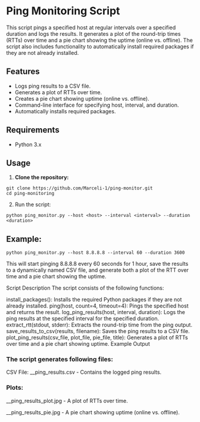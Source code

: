 # Ping Monitoring Script

This script pings a specified host at regular intervals over a specified duration and logs the results. It generates a plot of the round-trip times (RTTs) over time and a pie chart showing the uptime (online vs. offline). The script also includes functionality to automatically install required packages if they are not already installed.

## Features

- Logs ping results to a CSV file.
- Generates a plot of RTTs over time.
- Creates a pie chart showing uptime (online vs. offline).
- Command-line interface for specifying host, interval, and duration.
- Automatically installs required packages.

## Requirements

- Python 3.x

## Usage

1. **Clone the repository:**
```
git clone https://github.com/Marceli-1/ping-monitor.git
cd ping-monitoring
```

2. Run the script:
```
python ping_monitor.py --host <host> --interval <interval> --duration <duration>
```

## Example:
```
python ping_monitor.py --host 8.8.8.8 --interval 60 --duration 3600
```

This will start pinging 8.8.8.8 every 60 seconds for 1 hour, save the results to a dynamically named CSV file, and generate both a plot of the RTT over time and a pie chart showing the uptime.

Script Description
The script consists of the following functions:

install_packages(): Installs the required Python packages if they are not already installed.
ping(host, count=4, timeout=4): Pings the specified host and returns the result.
log_ping_results(host, interval, duration): Logs the ping results at the specified interval for the specified duration.
extract_rtt(stdout, stderr): Extracts the round-trip time from the ping output.
save_results_to_csv(results, filename): Saves the ping results to a CSV file.
plot_ping_results(csv_file, plot_file, pie_file, title): Generates a plot of RTTs over time and a pie chart showing uptime.
Example Output

### The script generates following files:

CSV File: <host>_<timestamp>_ping_results.csv - Contains the logged ping results.

### Plots:

<host>_<timestamp>_ping_results_plot.jpg - A plot of RTTs over time.

<host>_<timestamp>_ping_results_pie.jpg - A pie chart showing uptime (online vs. offline).
